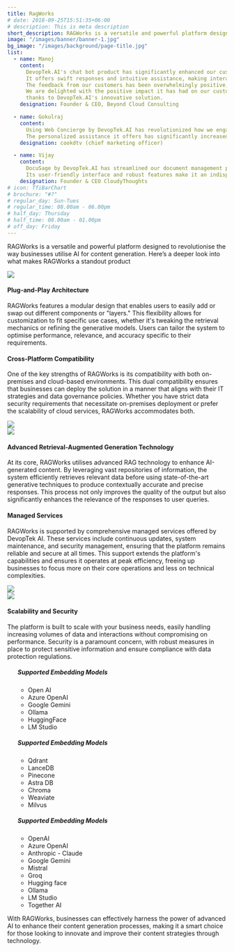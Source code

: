 ```yaml
---
title: RagWorks
# date: 2018-09-25T15:51:35+06:00
# description: This is meta description
short_description: RAGWorks is a versatile and powerful platform designed to revolutionise the way businesses utilise AI for content generation. Here’s a deeper look into what makes RAGWorks a standout product
image: "/images/banner/banner-1.jpg"
bg_image: "/images/background/page-title.jpg"
list:
  - name: Manoj
    content:
      DevopTek.AI's chat bot product has significantly enhanced our customer support system.
      It offers swift responses and intuitive assistance, making interactions seamless for our clients.
      The feedback from our customers has been overwhelmingly positive, praising the bot's efficiency and effectiveness.
      We are delighted with the positive impact it has had on our customer experience,
      thanks to DevopTek.AI's innovative solution.
    designation: Founder & CEO, Beyond Cloud Consulting

  - name: Gokulraj
    content:
      Using Web Concierge by DevopTek.AI has revolutionized how we engage with our website visitors.
      The personalized assistance it offers has significantly increased our conversion rates. Highly recommended
    designation: cookdtv (chief marketing officer)

  - name: Vijay
    content:
      DocuSage by DevopTek.AI has streamlined our document management process, saving us time and effort.
      Its user-friendly interface and robust features make it an indispensable tool for our organization.
    designation: Founder & CEO CloudyThoughts
# icon: TfiBarChart
# brochure: "#?"
# regular_day: Sun-Tues
# regular_time: 08.00am - 06.00pm
# half_day: Thursday
# half_time: 08.00am - 01.00pm
# off_day: Friday
---
```


RAGWorks is a versatile and powerful platform designed to revolutionise the way businesses utilise AI for content generation. Here’s a deeper look into what makes RAGWorks a standout product

<section>
<div class="container overlay-content">
<div class="row">
<div class="lg:col-6 ml-auto h-3/6">
   <img class="w-full object-cover rounded-lg h-3/6" src="/images/service/service-1.jpg" />
</div>
<div class="lg:col-6 mr-auto grid place-content-center">

#### Plug-and-Play Architecture

RAGWorks features a modular design that enables users to easily add or swap out different components or "layers." This flexibility allows for customization to fit specific use cases, whether it's tweaking the retrieval mechanics or refining the generative models. Users can tailor the system to optimise performance, relevance, and accuracy specific to their requirements.

</div>
</div>
</div>
</section>

<section>
<div class="container overlay-content">
<div class="row">

<div class="lg:col-6 mr-auto grid place-content-center">

#### Cross-Platform Compatibility

One of the key strengths of RAGWorks is its compatibility with both on-premises and cloud-based environments. This dual compatibility ensures that businesses can deploy the solution in a manner that aligns with their IT strategies and data governance policies. Whether you have strict data security requirements that necessitate on-premises deployment or prefer the scalability of cloud services, RAGWorks accommodates both.

</div>

<div class="lg:col-6 ml-auto h-3/6">
   <img class="w-full object-cover rounded-lg h-3/6" src="/images/service/service-2.jpg" />
</div>

</div>
</div>
</section>
<section>
<div class="container overlay-content">
<div class="row">
<div class="lg:col-6 ml-auto h-3/6">
   <img class="w-full object-cover rounded-lg h-3/6" src="/images/service/service-3.jpg" />
</div>
<div class="lg:col-6 mr-auto grid place-content-center">

#### Advanced Retrieval-Augmented Generation Technology

At its core, RAGWorks utilises advanced RAG technology to enhance AI-generated content. By leveraging vast repositories of information, the system efficiently retrieves relevant data before using state-of-the-art generative techniques to produce contextually accurate and precise responses. This process not only improves the quality of the output but also significantly enhances the relevance of the responses to user queries.

</div>
</div>
</div>
</section>

<section>


<section>
<div class="container overlay-content">
<div class="row">

<div class="lg:col-6 mr-auto grid place-content-center">

#### Managed Services

RAGWorks is supported by comprehensive managed services offered by DevopTek AI. These services include continuous updates, system maintenance, and security management, ensuring that the platform remains reliable and secure at all times. This support extends the platform's capabilities and ensures it operates at peak efficiency, freeing up businesses to focus more on their core operations and less on technical complexities.

</div>

<div class="lg:col-6 ml-auto h-3/6">
   <img class="w-full object-cover rounded-lg h-3/6" src="/images/service/service-4.jpg" />
</div>

</div>
</div>
</section>

<section>
<div class="container overlay-content">
<div class="row">
<div class="lg:col-6 ml-auto h-3/6">
   <img class="w-full object-cover rounded-lg h-3/6" src="/images/service/service-5.jpg" />
</div>
<div class="lg:col-6 mr-auto grid place-content-center">

#### Scalability and Security

The platform is built to scale with your business needs, easily handling increasing volumes of data and interactions without compromising on performance. Security is a paramount concern, with robust measures in place to protect sensitive information and ensure compliance with data protection regulations.

</div>
</div>
</div>
</section>

<section>


<style>
.content .list-content {
    padding-left: 2.5rem !important;
}

</style>

 <div class="md:flex grid justify-between pt-3" >

<ul class="list-content p-10 my-4 rounded-lg shadow-xl">

##### Supported Embedding Models

- Open AI
- Azure OpenAI
- Google Gemini
- Ollama
- HuggingFace
- LM Studio

</ul>

<ul class="list-content p-10 my-4 rounded-lg shadow-xl">

##### Supported Embedding Models

- Qdrant
- LanceDB
- Pinecone
- Astra DB
- Chroma
- Weaviate
- Milvus

</ul>

<ul class="list-content p-10 my-4 rounded-lg shadow-xl" >

##### Supported Embedding Models

- OpenAI
- Azure OpenAI
- Anthropic - Claude
- Google Gemini
- Mistral
- Groq
- Hugging face
- Ollama
- LM Studio
- Together AI

</ul>

  </div>

With RAGWorks, businesses can effectively harness the power of advanced AI to enhance their content generation processes, making it a smart choice for those looking to innovate and improve their content strategies through technology.
